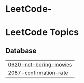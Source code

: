 # LeetCode-
<!---LeetCode Topics Start-->
# LeetCode Topics
## Database
|  |
| ------- |
| [0620-not-boring-movies](https://github.com/Sanjanaashivanand/LeetCode/tree/master/0620-not-boring-movies) |
| [2087-confirmation-rate](https://github.com/Sanjanaashivanand/LeetCode/tree/master/2087-confirmation-rate) |
<!---LeetCode Topics End-->